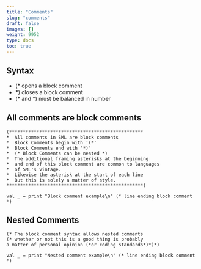 ```yaml
---
title: "Comments"
slug: "comments"
draft: false
images: []
weight: 9952
type: docs
toc: true
---
```


## Syntax
- (* opens a block comment
- *) closes a block comment
- (* and *) must be balanced in number

## All comments are block comments
    (*************************************************
    *  All comments in SML are block comments
    *  Block Comments begin with '(*'
    *  Block Comments end with '*)'
    *  (* Block Comments can be nested *)
    *  The additional framing asterisks at the beginning
    *  and end of this block comment are common to languages
    *  of SML's vintage.
    *  Likewise the asterisk at the start of each line
    *  But this is solely a matter of style.
    **************************************************)
    
    val _ = print "Block comment example\n" (* line ending block comment *)




## Nested Comments
    (* The block comment syntax allows nested comments
    (* whether or not this is a good thing is probably
    a matter of personal opinion (*or coding standards*)*)*)
    
    val _ = print "Nested comment example\n" (* line ending block comment *)

 

